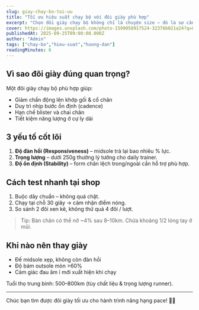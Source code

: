 ```yaml
---
slug: giay-chay-bo-toi-uu
title: "Tối ưu hiệu suất chạy bộ với đôi giày phù hợp"
excerpt: "Chọn đôi giày chạy bộ không chỉ là chuyện size – đó là sự cân bằng giữa trọng lượng, độ đàn hồi và cấu trúc hỗ trợ."
cover: https://images.unsplash.com/photo-1599058917524-32376b021a24?q=80&w=1600&auto=format&fit=crop
publishedAt: 2025-09-25T09:00:00.000Z
author: "Admin"
tags: ["chay-bo","hieu-suat","huong-dan"]
readingMinutes: 6
---
```


## Vì sao đôi giày đúng quan trọng?

Một đôi giày chạy bộ phù hợp giúp:

- Giảm chấn động lên khớp gối & cổ chân
- Duy trì nhịp bước ổn định (cadence)
- Hạn chế blister và chai chân
- Tiết kiệm năng lượng ở cự ly dài

## 3 yếu tố cốt lõi

1. **Độ đàn hồi (Responsiveness)** – midsole trả lại bao nhiêu % lực.
2. **Trọng lượng** – dưới 250g thường lý tưởng cho daily trainer.
3. **Độ ổn định (Stability)** – form chân lệch trong/ngoài cần hỗ trợ phù hợp.

## Cách test nhanh tại shop

1. Buộc dây chuẩn – không quá chặt.
2. Chạy tại chỗ 30 giây → cảm nhận điểm nóng.
3. So sánh 2 đôi xen kẽ, không thử quá 4 đôi / lượt.

> Tip: Bàn chân có thể nở ~4% sau 8–10km. Chừa khoảng 1/2 lóng tay ở mũi.

## Khi nào nên thay giày

- Đế midsole xẹp, không còn đàn hồi
- Độ bám outsole mòn >60%
- Cảm giác đau âm ỉ mới xuất hiện khi chạy

Tuổi thọ trung bình: 500–800km (tùy chất liệu & trọng lượng runner).

---

Chúc bạn tìm được đôi giày tối ưu cho hành trình nâng hạng pace! 🏃‍♂️